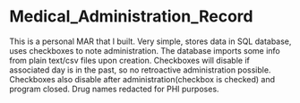 # Medical_Administration_Record
This is a personal MAR that I built. Very simple, stores data in SQL database, uses checkboxes to note administration.
The database imports some info from plain text/csv files upon creation. 
Checkboxes will disable if associated day is in the past, so no retroactive administration possible.
Checkboxes also disable after administration(checkbox is checked) and program closed.
Drug names redacted for PHI purposes. 
